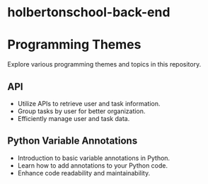# holbertonschool-back-end
# Programming Themes

Explore various programming themes and topics in this repository.

## API

- Utilize APIs to retrieve user and task information.
- Group tasks by user for better organization.
- Efficiently manage user and task data.

## Python Variable Annotations

- Introduction to basic variable annotations in Python.
- Learn how to add annotations to your Python code.
- Enhance code readability and maintainability.


